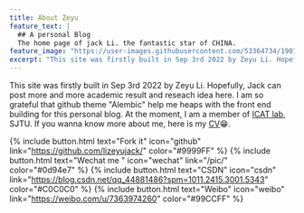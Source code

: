 ```yaml
---
title: About Zeyu
feature_text: |
  ## A personal Blog
  The home page of jack Li. the fantastic star of CHINA.
feature_image: "https://user-images.githubusercontent.com/53364734/190152020-db771301-968e-4842-9b9d-837d6363ea09.jpg"
excerpt: "This site was firstly built in Sep 3rd 2022 by Zeyu Li. Hopefully, Jack can post more and more academic result and reseach idea here. I am so grateful that github theme \"Alembic\" help me heaps with the front end building for this personal blog"
---
```



This site was firstly built in Sep 3rd 2022 by Zeyu Li. Hopefully, Jack can post more and more academic result and reseach idea here. I am so grateful that github theme \"Alembic\" help me heaps with the front end building for this personal blog. At the moment, I am a member of [ICAT lab](https://sjtu-icat.github.io/), SJTU. If you wanna know more about me, here is my <a href="https://lizeyujack.github.io/李泽宇简历.pdf">CV</a>😁.

{% include button.html text="Fork it" icon="github" link="https://github.com/lizeyujack/" color="#9999FF" %}  {% include button.html text="Wechat me "  icon="wechat" link="/pic/"  color="#0d94e7" %} {% include button.html text="CSDN" icon="csdn" link="https://blog.csdn.net/qq_44881486?spm=1011.2415.3001.5343" color="#C0C0C0" %} {% include button.html text="Weibo" icon="weibo" link="https://weibo.com/u/7363974260"  color="#99CCFF" %}




